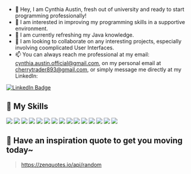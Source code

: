 


- 👋 Hey, I am Cynthia Austin, fresh out of university and ready to start programming professionally! 
- 👀 I am interested in improving my programming skills in a supportive environment.
- 🌱 I am currently refreshing my Java knowledge.
- 💞️ I am looking to collaborate on any interesting projects, especially involving coomplicated User Interfaces.
- 📫 You can always reach me professional at my email: cynthia.austin.official@gmail.com, on my personal email at cherrytrader893@gmail.com, or simply message me directly at my LinkedIn: 

[![LinkedIn Badge](https://img.shields.io/badge/LinkedIn-Profile-informational?style=flat&logo=linkedin&logoColor=white&color=0D76A8)](https://www.linkedin.com/in/cynthia-austin-6992a515b) 

## 💼 My Skills

![](https://img.shields.io/badge/Code-HTML-informational?style=flat=&logo=html&logoColor=white&color=4AB197)
![](https://img.shields.io/badge/Code-CSS-informational?style=flat&logo=css&logoColor=white&color=4AB197)
![](https://img.shields.io/badge/Code-Javascript-informational?style=flat&logo=JavaScript&logoColor=white&color=4AB197)
![](https://img.shields.io/badge/Code-Java-informational?style=flat&logo=java&logoColor=white&color=4AB197)
![](https://img.shields.io/badge/Code-Python-informational?style=flat&logo=python&logoColor=white&color=4AB197)
![](https://img.shields.io/badge/Code-C-informational?style=flat&logo=C&logoColor=white&color=4AB197)
![](https://img.shields.io/badge/Code-Android-informational?style=flat&logo=android&logoColor=white&color=4AB197)
![](https://img.shields.io/badge/Code-VideoEditing-informational?style=flat&logo=Adobe&logoColor=white&color=4AB197)
![](https://img.shields.io/badge/Code-AudioEditing-informational?style=flat&logo=Adobe&logoColor=white&color=4AB197)
![](https://img.shields.io/badge/Code-PictureEditing-informational?style=flat&logo=Adobe-Photoshop&logoColor=white&color=4AB197)
![](https://img.shields.io/badge/Code-MechanicalEngineering-informational?style=flat&logoColor=white&color=4AB197)
![](https://img.shields.io/badge/Code-ElectricEngineering-informational?style=flat&logoColor=white&color=4AB197)
![](https://img.shields.io/badge/Code-CreativeWriting-informational?style=flat&logoColor=white&color=4AB197)
![](https://img.shields.io/badge/Code-TechnicalWriting-informational?style=flat&logoColor=white&color=4AB197)
![](https://img.shields.io/badge/Code-UserExperienceDesign-informational?style=flat&logoColor=white&color=4AB197)

## 📣 Have an inspiration quote to get you moving today~

> https://zenquotes.io/api/random

<!---
Cynnamon893/Cynnamon893 is a ✨ special ✨ repository because its `README.md` (this file) appears on your GitHub profile.
You can click the Preview link to take a look at your changes.
--->

